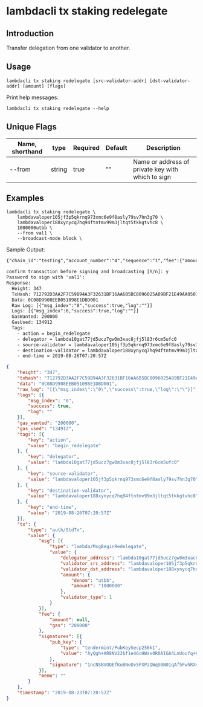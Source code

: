 # lambdacli tx staking redelegate

## Introduction

Transfer delegation from one validator to another.

## Usage

```
lambdacli tx staking redelegate [src-validator-addr] [dst-validator-addr] [amount] [flags]
```

Print help messages:

```
lambdacli tx staking redelegate --help
```

## Unique Flags

| Name, shorthand            | type   | Required | Default  | Description                                                         |
| -------------------------- | -----  | -------- | -------- | ------------------------------------------------------------------- |
| --from | string | true     | ""       |  Name or address of private key with which to sign |

## Examples

```
lambdacli tx staking redelegate \
    lambdavaloper105jf3p5qkrnq973xmc6e9f8asly79sv7hn3g70 \
    lambdavaloper188xynycq7hq94ftntmv99m3jltqt5tkkgtvhc8 \
    1000000utbb \
    --from val1 \
    --broadcast-mode block \
```

Sample Output:
```txt
{"chain_id":"testing","account_number":"4","sequence":"1","fee":{"amount":null,"gas":"200000"},"msgs":[{"type":"lambda/MsgBeginRedelegate","value":{"delegator_address":"lambda10gat77jd5ucz7gw0m3xac8jfj5l83r6cm5ufc0","validator_src_address":"lambdavaloper105jf3p5qkrnq973xmc6e9f8asly79sv7hn3g70","validator_dst_address":"lambdavaloper188xynycq7hq94ftntmv99m3jltqt5tkkgtvhc8","amount":{"denom":"utbb","amount":"1000000"},"validator_type":1}}],"memo":""}

confirm transaction before signing and broadcasting [Y/n]: y
Password to sign with 'val1':
Response:
  Height: 347
  TxHash: 712792D3AA2F7C59B94A3F32631BF16AA6B5BC8096025A89BF21E49AA0507A3C
  Data: 0C08D9908EEB051098E1DBD001
  Raw Log: [{"msg_index":"0","success":true,"log":""}]
  Logs: [{"msg_index":0,"success":true,"log":""}]
  GasWanted: 200000
  GasUsed: 134912
  Tags:
    - action = begin_redelegate
    - delegator = lambda10gat77jd5ucz7gw0m3xac8jfj5l83r6cm5ufc0
    - source-validator = lambdavaloper105jf3p5qkrnq973xmc6e9f8asly79sv7hn3g70
    - destination-validator = lambdavaloper188xynycq7hq94ftntmv99m3jltqt5tkkgtvhc8
    - end-time = 2019-08-26T07:20:57Z
```

```json
{
	"height": "347",
	"txhash": "712792D3AA2F7C59B94A3F32631BF16AA6B5BC8096025A89BF21E49AA0507A3C",
	"data": "0C08D9908EEB051098E1DBD001",
	"raw_log": "[{\"msg_index\":\"0\",\"success\":true,\"log\":\"\"}]",
	"logs": [{
		"msg_index": "0",
		"success": true,
		"log": ""
	}],
	"gas_wanted": "200000",
	"gas_used": "134912",
	"tags": [{
		"key": "action",
		"value": "begin_redelegate"
	}, {
		"key": "delegator",
		"value": "lambda10gat77jd5ucz7gw0m3xac8jfj5l83r6cm5ufc0"
	}, {
		"key": "source-validator",
		"value": "lambdavaloper105jf3p5qkrnq973xmc6e9f8asly79sv7hn3g70"
	}, {
		"key": "destination-validator",
		"value": "lambdavaloper188xynycq7hq94ftntmv99m3jltqt5tkkgtvhc8"
	}, {
		"key": "end-time",
		"value": "2019-08-26T07:20:57Z"
	}],
	"tx": {
		"type": "auth/StdTx",
		"value": {
			"msg": [{
				"type": "lambda/MsgBeginRedelegate",
				"value": {
					"delegator_address": "lambda10gat77jd5ucz7gw0m3xac8jfj5l83r6cm5ufc0",
					"validator_src_address": "lambdavaloper105jf3p5qkrnq973xmc6e9f8asly79sv7hn3g70",
					"validator_dst_address": "lambdavaloper188xynycq7hq94ftntmv99m3jltqt5tkkgtvhc8",
					"amount": {
						"denom": "utbb",
						"amount": "1000000"
					},
					"validator_type": 1
				}
			}],
			"fee": {
				"amount": null,
				"gas": "200000"
			},
			"signatures": [{
				"pub_key": {
					"type": "tendermint/PubKeySecp256k1",
					"value": "AyQgh+AR8NV22bf1e46cHWsx0R0AIGA4LnUoufq+UhcM"
				},
				"signature": "1ncNSNVOQEfKoBNeOv5FXPzQWqS0N01qAf5FwhRX4khUT9Hjcp2Jp+umCO+cNSSxl7Q2+7Swtqla9AZA3SvEHw=="
			}],
			"memo": ""
		}
	},
	"timestamp": "2019-08-23T07:20:57Z"
}
```
